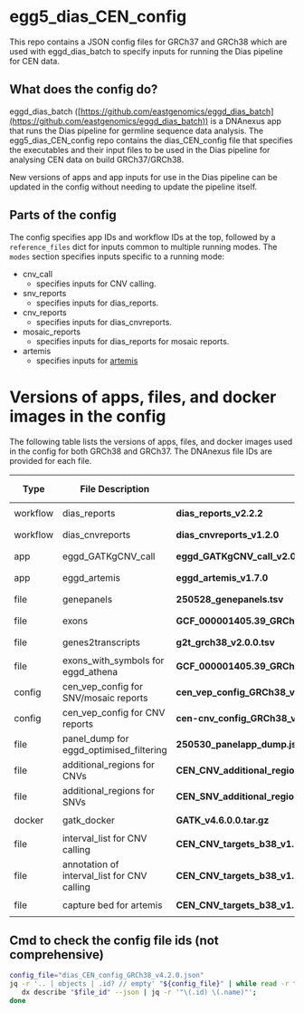 # egg5_dias_CEN_config

This repo contains a JSON config files for GRCh37 and GRCh38 which are used with eggd_dias_batch to specify inputs for running the Dias pipeline for CEN data.

## What does the config do?
eggd_dias_batch ([https://github.com/eastgenomics/eggd_dias_batch](https://github.com/eastgenomics/eggd_dias_batch)) is a DNAnexus app that runs the Dias pipeline for germline sequence data analysis. The egg5_dias_CEN_config repo contains the dias_CEN_config file that specifies the executables and their input files to be used in the Dias pipeline for analysing CEN data on build GRCh37/GRCh38.

New versions of apps and app inputs for use in the Dias pipeline can be updated in the config without needing to update the pipeline itself.

## Parts of the config
The config specifies app IDs and workflow IDs at the top, followed by a `reference_files` dict for inputs common to multiple running modes.
The `modes` section specifies inputs specific to a running mode:
* cnv_call
    * specifies inputs for CNV calling.
* snv_reports
    * specifies inputs for dias_reports.
* cnv_reports
    * specifies inputs for dias_cnvreports.
* mosaic_reports
    * specifies inputs for dias_reports for mosaic reports.
* artemis
    * specifies inputs for [artemis](https://github.com/eastgenomics/eggd_artemis)

# Versions of apps, files, and docker images in the config
The following table lists the versions of apps, files, and docker images used in the config for both GRCh38 and GRCh37. The DNAnexus file IDs are provided for each file.

| Type | File Description | GRCh38 File Name | GRCh38 DNAnexus File ID | GRCh37 File Name | GRCh37 DNAnexus File ID |
|------|------------------|------------------|--------------------------|------------------|--------------------------|
| workflow | dias_reports | **dias_reports_v2.2.2** | `workflow-GkbJY284FpfgqF8ggz57fVY2` | **dias_reports_v2.2.2** | `workflow-GkbJY284FpfgqF8ggz57fVY2` |
| workflow | dias_cnvreports | **dias_cnvreports_v1.2.0** | `workflow-Gj77F9041Ky3Vp045gpKx0B4` | **dias_cnvreports_v1.2.0** | `workflow-Gj77F9041Ky3Vp045gpKx0B4` |
| app | eggd_GATKgCNV_call | **eggd_GATKgCNV_call_v2.0.0** | `app-GvZB5p846Vg69fBg0Fq10938` | **eggd_GATKgCNV_call_v2.0.0** | `app-GvZB5p846Vg69fBg0Fq10938` |
| app | eggd_artemis | **eggd_artemis_v1.7.0** | `app-J13z26Q49bJkQvG7VB572x0b` | **eggd_artemis_v1.5.0** | `app-GkbJ7p0463bjk9VKv3x8G5F8` |
| file | genepanels | **250528_genepanels.tsv** | `file-J0qJKv04Kp44F8JB3004390k` | **241024_genepanels.tsv** | `file-GvJ5fbQ4qQYq73gjGyP57zFB` |
| file | exons | **GCF_000001405.39_GRCh38.p13_genomic_20211119.exon_5bp.tsv** | `file-GyFfgpQ4fJPv132574bFQfV5` | **GCF_000001405.25_GRCh37.p13_genomic.exon_5bp_v2.0.0.tsv** | `file-GF611Z8433Gk7gZ47gypK7ZZ` |
| file | genes2transcripts | **g2t_grch38_v2.0.0.tsv** | `file-J0v6GyQ4zqZJV047q56PqFx5` | **240402_g2t.tsv** | `file-Gj770X8433Gb506pjq1PxXG9` |
| file | exons_with_symbols for eggd_athena | **GCF_000001405.39_GRCh38.p13_genomic_20211119.symbols.exon_5bp.tsv** | `file-Gyb29P84fJPqZJ37pfjz1vZB` | **GCF_000001405.25_GRCh37.p13_genomic.symbols.exon_5bp_v2.0.0.tsv** | `file-GF611Z8433Gf99pBPbJkV7bq` |
| config | cen_vep_config for SNV/mosaic reports | **cen_vep_config_GRCh38_v1.1.3.json** | `file-J20PyVQ4z6jGf0gy11kxQZ1F` | **cen_vep_config_v1.2.1.json** | `file-J04Kfv04z6j02Jz1Zj9VvK7k` |
| config | cen_vep_config for CNV reports | **cen-cnv_config_GRCh38_v1.0.0.json** | `file-GyXyyp04Q8Xpj5fJ8v45by9k` | **cen-cnv_config_v1.1.0.json** | `file-GQGJ3Z84xyx0jp1q65K1Q1jY` |
| file | panel_dump for eggd_optimised_filtering | **250530_panelapp_dump.json** | `file-J0yk3V04VVYxJ9bz3QPPzxPg` | **241030_panelapp_dump.json** | `file-GvVg3qj4Y54jBF8bgX62gkfQ` |
| file | additional_regions for CNVs | **CEN_CNV_additional_regions_b38_v1.0.0.tsv** | `file-GfKb08j4679f4jbfxf8XP7JZ` | **CEN_CNV_additional_regions_b37_v1.0.1.tsv** | `file-GJZQvg0433GkyFZg13K6VV6p` |
| file | additional_regions for SNVs | **CEN_SNV_additional_regions_GRCh38_v1.0.0.tsv** | `file-J0zJ06Q4Pp80Q73204yZkzvz` | **CEN_SNV_additional_regions_b37_v1.0.0.tsv** | `file-Gpy96q04PKYjjg9kbQy692bF` |
| docker | gatk_docker | **GATK_v4.6.0.0.tar.gz** | `file-GpZz87Q4ZbZkxJJGx9b02gyV` | **GATK_v4.6.0.0.tar.gz** | `file-GpZz87Q4ZbZkxJJGx9b02gyV` |
| file | interval_list for CNV calling | **CEN_CNV_targets_b38_v1.0.0.interval_list** | `file-GfFGFP04z704bp38ykFvgX03` | **CEN_CNV_targets_v1.1.0_sorted.interval_list** | `file-GFPxzKj4V50pJX3F4vV58yyg` |
| file | annotation of interval_list for CNV calling | **CEN_CNV_targets_b38_v1.0.0_annotation.tsv** | `file-GfFGFPQ4z70JG5VPQP28V1PV` | **CEN_CNV_targets_v1.1.0_sorted_annotation.tsv** | `file-GFPxzPQ4V50z4pv230p82G0q` |
| file | capture bed for artemis | **CEN_CNV_targets_b38_v1.0.0.bed** | `file-Gf0gX1Q4XGyqKzj4yFJyy0XV` | **CEN_CNV_targets_b37_v1.1.0.bed** | `file-GFPxpJj4GVV0Pfzv4VGYf1pq` |

## Cmd to check the config file ids (not comprehensive)
```bash
config_file="dias_CEN_config_GRCh38_v4.2.0.json"
jq -r '.. | objects | .id? // empty' "${config_file}" | while read -r file_id; do
   dx describe "$file_id" --json | jq -r '"\(.id) \(.name)"';
done
```
